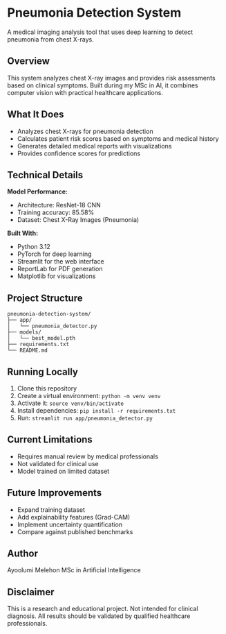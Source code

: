 # Pneumonia Detection System

A medical imaging analysis tool that uses deep learning to detect pneumonia from chest X-rays.

## Overview

This system analyzes chest X-ray images and provides risk assessments based on clinical symptoms. Built during my MSc in AI, it combines computer vision with practical healthcare applications.

## What It Does

- Analyzes chest X-rays for pneumonia detection
- Calculates patient risk scores based on symptoms and medical history
- Generates detailed medical reports with visualizations
- Provides confidence scores for predictions

## Technical Details

**Model Performance:**
- Architecture: ResNet-18 CNN
- Training accuracy: 85.58%
- Dataset: Chest X-Ray Images (Pneumonia)

**Built With:**
- Python 3.12
- PyTorch for deep learning
- Streamlit for the web interface
- ReportLab for PDF generation
- Matplotlib for visualizations

## Project Structure
```
pneumonia-detection-system/
├── app/
│   └── pneumonia_detector.py
├── models/
│   └── best_model.pth
├── requirements.txt
└── README.md
```

## Running Locally

1. Clone this repository
2. Create a virtual environment: `python -m venv venv`
3. Activate it: `source venv/bin/activate`
4. Install dependencies: `pip install -r requirements.txt`
5. Run: `streamlit run app/pneumonia_detector.py`

## Current Limitations

- Requires manual review by medical professionals
- Not validated for clinical use
- Model trained on limited dataset

## Future Improvements

- Expand training dataset
- Add explainability features (Grad-CAM)
- Implement uncertainty quantification
- Compare against published benchmarks

## Author

Ayoolumi Melehon
MSc in Artificial Intelligence

## Disclaimer

This is a research and educational project. Not intended for clinical diagnosis. All results should be validated by qualified healthcare professionals.
